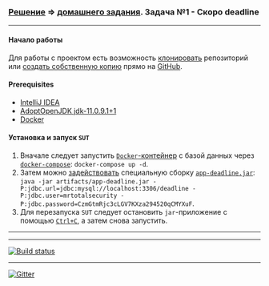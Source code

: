 ### [Решение](https://github.com/Cliffart44/Auto_hw_3.2.git) => [домашнего задания](https://github.com/netology-code/aqa-homeworks/tree/aqa4/sql#%D0%B7%D0%B0%D0%B4%D0%B0%D1%87%D0%B0-1---%D1%81%D0%BA%D0%BE%D1%80%D0%BE-deadline). Задача №1 - Скоро deadline

---
#### Начало работы
Для работы с проектом есть возможность [клонировать](https://docs.github.com/en/free-pro-team@latest/github/creating-cloning-and-archiving-repositories/cloning-a-repository) репозиторий или [создать собственную копию](https://git-scm.com/book/ru/v2/GitHub-%D0%92%D0%BD%D0%B5%D1%81%D0%B5%D0%BD%D0%B8%D0%B5-%D1%81%D0%BE%D0%B1%D1%81%D1%82%D0%B2%D0%B5%D0%BD%D0%BD%D0%BE%D0%B3%D0%BE-%D0%B2%D0%BA%D0%BB%D0%B0%D0%B4%D0%B0-%D0%B2-%D0%BF%D1%80%D0%BE%D0%B5%D0%BA%D1%82%D1%8B) прямо на [GitHub](https://github.com/).

#### Prerequisites
* [IntelliJ IDEA](https://www.jetbrains.com/ru-ru/idea/)
* [AdoptOpenJDK jdk-11.0.9.1+1](https://adoptopenjdk.net/releases.html)
* [Docker](https://www.docker.com/get-started)

#### Установка и запуск `SUT`
1. Вначале следует запустить [`Docker`-контейнер](https://github.com/Cliffart44/Auto_hw_3.2/tree/2ed81de0c34a6e019a8b4534690d69cdb7437a22/Docker) с базой данных через [`docker-compose`](https://docs.docker.com/compose/#automated-testing-environments): `docker-compose up -d`.
2. Затем можно [задействовать](https://github.com/Cliffart44/Auto_hw_3.2/blob/2ed81de0c34a6e019a8b4534690d69cdb7437a22/java%20-jar.txt#L3) специальную сборку [`app-deadline.jar`](https://github.com/Cliffart44/Auto_hw_3.2/raw/2ed81de0c34a6e019a8b4534690d69cdb7437a22/artifacts/app-deadline.jar): `java -jar artifacts/app-deadline.jar -P:jdbc.url=jdbc:mysql://localhost:3306/deadline -P:jdbc.user=mrtotalsecurity -P:jdbc.password=CzmGtmRjc3cLGV7KXza294520qCMYXuF`.
3. Для перезапуска `SUT` следует остановить `jar`-приложение с помощью [`Ctrl+C`](https://en.wikipedia.org/wiki/Control-C), а затем снова запустить.
---
---
[![Build status](https://ci.appveyor.com/api/projects/status/ce47gxrnula0c2b0/branch/main?svg=true)](https://ci.appveyor.com/project/Cliffart44/auto-hw-3-2/branch/main)

---
[![Gitter](https://badges.gitter.im/Cliffart44/community.svg)](https://gitter.im/Cliffart44/community?utm_source=badge&utm_medium=badge&utm_campaign=pr-badge)